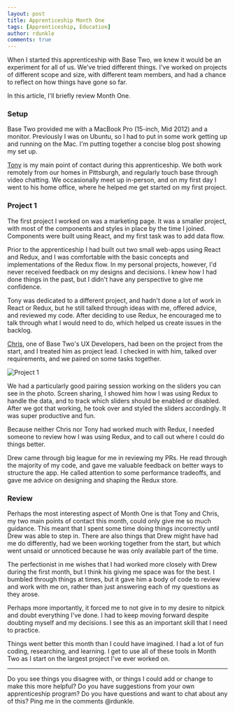 ```yaml
---
layout: post
title: Apprenticeship Month One
tags: [Apprenticeship, Education]
author: rdunkle
comments: true
---
```


When I started this apprenticeship with Base Two, we knew it would be an experiment for all of us. We've tried different things. I've worked on projects of different scope and size, with different team members, and had a chance to reflect on how things have gone so far.

In this article, I'll briefly review Month One.

<!-- #REST#BEGIN -->

### Setup

Base Two provided me with a MacBook Pro (15-inch, Mid 2012) and a monitor. Previously I was on Ubuntu, so I had to put in some work getting up and running on the Mac. I'm putting together a concise blog post showing my set up.

[Tony](http://base2.io/#team) is my main point of contact during this apprenticeship. We both work remotely from our homes in Pittsburgh, and regularly touch base through video chatting. We occasionally meet up in-person, and on my first day I went to his home office, where he helped me get started on my first project.

### Project 1

The first project I worked on was a marketing page. It was a smaller project, with most of the components and styles in place by the time I joined. Components were built using React, and my first task was to add data flow.

Prior to the apprenticeship I had built out two small web-apps using React and Redux, and I was comfortable with the basic concepts and implementations of the Redux flow. In my personal projects, however, I'd never received feedback on my designs and decisions. I knew how I had done things in the past, but I didn't have any perspective to give me confidence.

Tony was dedicated to a different project, and hadn't done a lot of work in React or Redux, but he still talked through ideas with me, offered advice, and reviewed my code. After deciding to use Redux, he encouraged me to talk through what I would need to do, which helped us create issues in the backlog.

[Chris](http://base2.io/#team), one of Base Two's UX Developers, had been on the project from the start, and I treated him as project lead. I checked in with him, talked over requirements, and we paired on some tasks together.

![Project 1](http://i.imgur.com/AxDbeSq.png "Project 1 screenshot")

We had a particularly good pairing session working on the sliders you can see in the photo. Screen sharing, I showed him how I was using Redux to handle the data, and to track which sliders should be enabled or disabled. After we got that working, he took over and styled the sliders accordingly. It was super productive and fun.

Because neither Chris nor Tony had worked much with Redux, I needed someone to review how I was using Redux, and to call out where I could do things better.

Drew came through big league for me in reviewing my PRs. He read through the majority of my code, and gave me valuable feedback on better ways to structure the app. He called attention to some performance tradeoffs, and gave me advice on designing and shaping the Redux store.

### Review

Perhaps the most interesting aspect of Month One is that Tony and Chris, my two main points of contact this month, could only give me so much guidance. This meant that I spent some time doing things incorrectly until Drew was able to step in. There are also things that Drew might have had me do differently, had we been working together from the start, but which went unsaid or unnoticed because he was only available part of the time.

The perfectionist in me wishes that I had worked more closely with Drew during the first month, but I think his giving me space was for the best. I bumbled through things at times, but it gave him a body of code to review and work with me on, rather than just answering each of my questions as they arose.

Perhaps more importantly, it forced me to not give in to my desire to nitpick and doubt everything I've done. I had to keep moving forward despite doubting myself and my decisions. I see this as an important skill that I need to practice.

Things went better this month than I could have imagined. I had a lot of fun coding, researching, and learning. I get to use all of these tools in Month Two as I start on the largest project I've ever worked on.

----

Do you see things you disagree with, or things I could add or change to make this more helpful? Do you have suggestions from your own apprenticeship program? Do you have questions and want to chat about any of this? Ping me in the comments @rdunkle.
<!-- #REST#END -->
